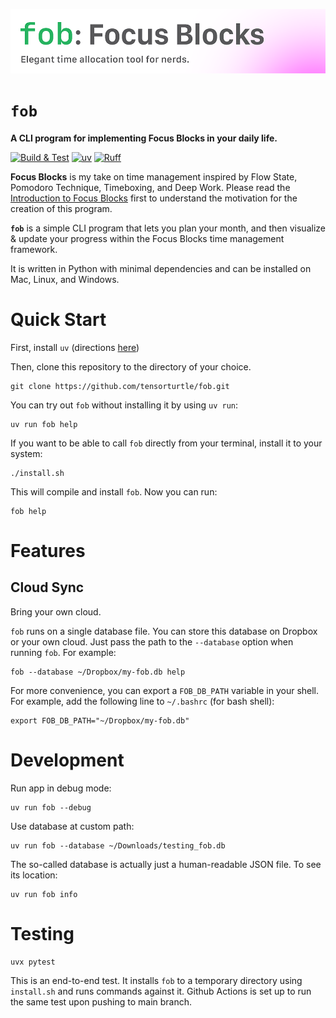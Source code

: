 ![banner](/assets/banner.png)

# `fob`
**A CLI program for implementing Focus Blocks in your daily life.**

[![Build & Test](https://github.com/tensorturtle/fob/actions/workflows/tests.yaml/badge.svg?branch=main)](https://github.com/tensorturtle/fob/actions/workflows/tests.yaml)
[![uv](https://img.shields.io/endpoint?url=https://raw.githubusercontent.com/astral-sh/uv/main/assets/badge/v0.json)](https://github.com/astral-sh/uv)
[![Ruff](https://img.shields.io/endpoint?url=https://raw.githubusercontent.com/astral-sh/ruff/main/assets/badge/v2.json)](https://github.com/astral-sh/ruff)

**Focus Blocks** is my take on time management inspired by Flow State, Pomodoro Technique, Timeboxing, and Deep Work. Please read the [Introduction to Focus Blocks](/FOCUS_BLOCKS.md) first to understand the motivation for the creation of this program.

**`fob`** is a simple CLI program that lets you plan your month, and then visualize & update your progress within the Focus Blocks time management framework.

It is written in Python with minimal dependencies and can be installed on Mac, Linux, and Windows.

# Quick Start

First, install `uv` (directions [here](https://docs.astral.sh/uv/getting-started/installation/))

Then, clone this repository to the directory of your choice.

```
git clone https://github.com/tensorturtle/fob.git
```

You can try out `fob` without installing it by using `uv run`:
```
uv run fob help
```

If you want to be able to call `fob` directly from your terminal, install it to your system:

```
./install.sh
```

This will compile and install `fob`. Now you can run:

```
fob help
```

# Features

## Cloud Sync

Bring your own cloud.

`fob` runs on a single database file. You can store this database on Dropbox or your own cloud. Just pass the path to the `--database` option when running `fob`. For example:

```
fob --database ~/Dropbox/my-fob.db help
```

For more convenience, you can export a `FOB_DB_PATH` variable in your shell.
For example, add the following line to `~/.bashrc` (for bash shell):
```
export FOB_DB_PATH="~/Dropbox/my-fob.db"
```

# Development

Run app in debug mode:
```
uv run fob --debug
```

Use database at custom path:
```
uv run fob --database ~/Downloads/testing_fob.db
```

The so-called database is actually just a human-readable JSON file. To see its location:
```
uv run fob info
```

# Testing

```
uvx pytest
```

This is an end-to-end test. It installs `fob` to a temporary directory using `install.sh` and runs commands against it. Github Actions is set up to run the same test upon pushing to main branch.

